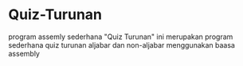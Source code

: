 # Quiz-Turunan
program assemly sederhana "Quiz Turunan"
ini merupakan program sederhana quiz turunan aljabar dan non-aljabar menggunakan baasa assembly
